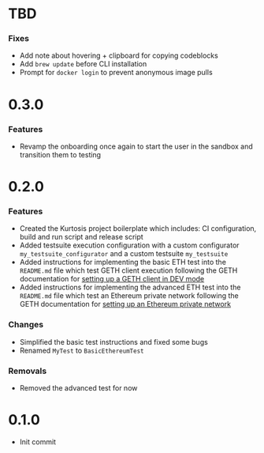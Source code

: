 # TBD
### Fixes
* Add note about hovering + clipboard for copying codeblocks
* Add `brew update` before CLI installation
* Prompt for `docker login` to prevent anonymous image pulls

# 0.3.0
### Features
* Revamp the onboarding once again to start the user in the sandbox and transition them to testing

# 0.2.0
### Features
* Created the Kurtosis project boilerplate which includes: CI configuration, build and run script and release script
* Added testsuite execution configuration with a custom configurator `my_testsuite_configurator` and a custom testsuite `my_testsuite`
* Added instructions for implementing the basic ETH test into the `README.md` file which test GETH client execution following the GETH documentation for [setting up a GETH client in DEV mode](https://geth.ethereum.org/docs/getting-started/dev-mode)
* Added instructions for implementing the advanced ETH test into the `README.md` file which test an Ethereum private network following the GETH documentation for [setting up an Ethereum private network](https://geth.ethereum.org/docs/interface/private-network)

### Changes
* Simplified the basic test instructions and fixed some bugs
* Renamed `MyTest` to `BasicEthereumTest`

### Removals
* Removed the advanced test for now

# 0.1.0
* Init commit

